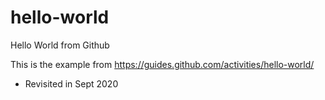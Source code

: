 # hello-world
Hello World from Github

This is the example from https://guides.github.com/activities/hello-world/


 - Revisited in Sept 2020
